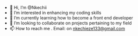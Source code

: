- 👋 Hi, I’m @Nkechii
- 👀 I’m interested in enhancing my coding skills
- 🌱 I’m currently learning how to become a front end developer
- 💞️ I’m looking to collaborate on projects pertaining to my field
- 📫 How to reach me . Email: on nkechieze133@gmail.com

<!---
Nkechii/Nkechii is a ✨ special ✨ repository because its `README.md` (this file) appears on your GitHub profile.
You can click the Preview link to take a look at your changes.
--->
